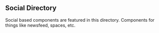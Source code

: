 ## Social Directory

Social based components are featured in this directory. Components for things like newsfeed, spaces, etc.